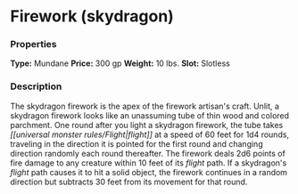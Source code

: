 ﻿---
Title: "Firework (skydragon)"
Type: "Mundane"
Price: "300 gp"
Weight: "10 lbs."
Slot: "Slotless"
Description: |
  "The skydragon firework is the apex of the firework artisan's craft. Unlit, a skydragon firework looks like an unassuming tube of thin wood and colored parchment. One round after you light a skydragon firework, the tube takes flight at a speed of 60 feet for 1d4 rounds, traveling in the direction it is pointed for the first round and changing direction randomly each round thereafter. The firework deals 2d6 points of fire damage to any creature within 10 feet of its flight path. If a skydragon's flight path causes it to hit a solid object, the firework continues in a random direction but subtracts 30 feet from its movement for that round."
Sources: "['Alchemy Manual']"
---

# Firework (skydragon)

### Properties

**Type:** Mundane **Price:** 300 gp **Weight:** 10 lbs. **Slot:** Slotless

### Description

The skydragon firework is the apex of the firework artisan's craft. Unlit, a skydragon firework looks like an unassuming tube of thin wood and colored parchment. One round after you light a skydragon firework, the tube takes _[[universal monster rules/Flight|flight]]_ at a speed of 60 feet for 1d4 rounds, traveling in the direction it is pointed for the first round and changing direction randomly each round thereafter. The firework deals 2d6 points of fire damage to any creature within 10 feet of its _flight_ path. If a skydragon's _flight_ path causes it to hit a solid object, the firework continues in a random direction but subtracts 30 feet from its movement for that round.

